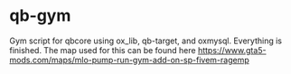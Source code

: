 # qb-gym
Gym script for qbcore using ox_lib, qb-target, and oxmysql. Everything is finished. The map used for this can be found here 
https://www.gta5-mods.com/maps/mlo-pump-run-gym-add-on-sp-fivem-ragemp
